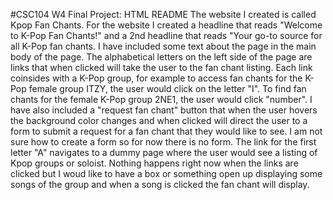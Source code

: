 #CSC104 W4 
Final Project: HTML README
The website I created is called Kpop Fan Chants.  For the website I created a headline that reads "Welcome to K-Pop Fan Chants!" and a 2nd headline that reads "Your go-to source for all K-Pop fan chants.  I have included some text about the page in the main body of the page.  The alphabetical letters on the left side of the page are links that when clicked will take the user to the fan chant listing.  Each link coinsides with a K-Pop group, for example to access fan chants for the K-Pop female group ITZY, the user would click on the letter "I".  To find fan chants for the female K-Pop group 2NE1, the user would click "number".  I have also included a "request fan chant" button that when the user hovers the background color changes and when clicked will direct the user to a form to submit a request for a fan chant that they would like to see. I am not sure how to create a form so for now there is no form.  The link for the first letter "A" navigates to a dummy page where the user would see a listing of Kpop groups or soloist. Nothing happens right now when the links are clicked but I woud like to have a box or something open up displaying some songs of the group and when a song is clicked the fan chant will display.  
